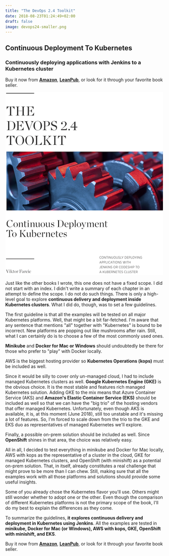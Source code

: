 ```yaml
---
title: "The DevOps 2.4 Toolkit"
date: 2018-08-23T01:24:49+02:00
draft: false
image: devops24-smaller.png
---
```


## Continuous Deployment To Kubernetes

### Continuously deploying applications with Jenkins to a Kubernetes cluster

Buy it now from **[Amazon](https://amzn.to/2NkIiVi)**, **[LeanPub](https://leanpub.com/the-devops-2-4-toolkit)**, or look for it through your favorite book seller.

![](/img/devops24-smaller.png#floatright")

Just like the other books I wrote, this one does not have a fixed scope. I did not start with an index. I didn't write a summary of each chapter in an attempt to define the scope. I do not do such things. There is only a high-level goal to explore **continuous delivery and deployment inside Kubernetes clusters**. What I did do, though, was to set a few guidelines.

The first guideline is that all the examples will be tested on all major Kubernetes platforms. Well, that might be a bit far-fetched. I'm aware that any sentence that mentions "all" together with "Kubernetes" is bound to be incorrect. New platforms are popping out like mushrooms after rain. Still, what I can certainly do is to choose a few of the most commonly used ones.

**Minikube** and **Docker for Mac or Windows** should undoubtedly be there for those who prefer to "play" with Docker locally.

AWS is the biggest hosting provider so **Kubernetes Operations (kops)** must be included as well.

Since it would be silly to cover only un-managed cloud, I had to include managed Kubernetes clusters as well. **Google Kubernetes Engine (GKE)** is the obvious choice. It is the most stable and features rich managed Kubernetes solution. Adding GKE to the mix means that Azure Container Service (AKS) and **Amazon's Elastic Container Service (EKS)** should be included as well so that we can have the "big trio" of the hosting vendors that offer managed Kubernetes. Unfortunately, even though AKS is available, it is, at this moment (June 2018), still too unstable and it's missing a lot of features. So, I'm forced to scale down from the trio to the GKE and EKS duo as representatives of managed Kubernetes we'll explore.

Finally, a possible on-prem solution should be included as well. Since **OpenShift** shines in that area, the choice was relatively easy.

All in all, I decided to test everything in minikube and Docker for Mac locally, AWS with kops as the representative of a cluster in the cloud, GKE for managed Kubernetes clusters, and OpenShift (with minishift) as a potential on-prem solution. That, in itself, already constitutes a real challenge that might prove to be more than I can chew. Still, making sure that all the examples work with all those platforms and solutions should provide some useful insights.

Some of you already chose the Kubernetes flavor you'll use. Others might still wonder whether to adopt one or the other. Even though the comparison of different Kubernetes platforms is not the primary scope of the book, I'll do my best to explain the differences as they come.

To summarize the guidelines, **it explores continuous delivery and deployment in Kubernetes using Jenkins**. All the examples are tested in **minikube, Docker for Mac (or Windows), AWS with kops, GKE, OpenShift with minishift, and EKS**.

Buy it now from **[Amazon](https://amzn.to/2NkIiVi)**, **[LeanPub](https://leanpub.com/the-devops-2-4-toolkit)**, or look for it through your favorite book seller.
